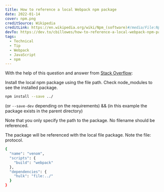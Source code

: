 ```yaml
---
title: How to reference a local Webpack npm package
date: 2022-01-14
cover: npm.png
creditSource: Wikipedia
creditLink: https://en.wikipedia.org/wiki/Npm_(software)#/media/File:Npm-logo.svg
devTo: https://dev.to/cbillowes/how-to-reference-a-local-webpack-npm-package-20g4
tags:
  - Technical
  - Tip
  - Webpack
  - JavaScript
  - npm
---
```


With the help of this question and answer from [Stack Overflow](https://stackoverflow.com/questions/15806241/how-to-specify-local-modules-as-npm-package-dependencies):

Install the local npm package using the file path. Check node_modules to see the installed package.

```bash
npm install --save ../
```

(or `--save-dev` depending on the requirements) && (in this example the package exists in the parent directory)

Note that you only specify the path to the package. No filename should be referenced.

The package will be referenced with the local file package. Note the file: protocol.

```bash
{
  "name": "venom",
  "scripts": {
    "build": "webpack"
  },
  "dependencies": {
    "hulk": "file:../"
  }
}
```
